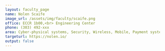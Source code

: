 ```yaml
---
layout: faculty_page
name: Nolen Scaife
image_url: /assets/img/faculty/scaife.png
office: ECCR 1b00,<br> Engineering Center
phone: (303) 492-xxx
area: Cyber-physical systems, Security, Wireless, Mobile, Payment systems
targeturl: https://nolen.io/
output: false
---
```

